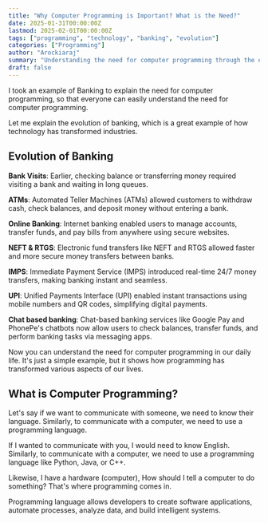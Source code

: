 ```yaml
---
title: "Why Computer Programming is Important? What is the Need?"
date: 2025-01-31T00:00:00Z
lastmod: 2025-02-01T00:00:00Z
tags: ["programming", "technology", "banking", "evolution"]
categories: ["Programming"]
author: "Arockiaraj"
summary: "Understanding the need for computer programming through the evolution of banking systems"
draft: false
---
```


I took an example of Banking to explain the need for computer programming, so that everyone can easily understand the need for computer programming.

Let me explain the evolution of banking, which is a great example of how technology has transformed industries.

## Evolution of Banking

**Bank Visits**: Earlier, checking balance or transferring money required visiting a bank and waiting in long queues.

**ATMs**: Automated Teller Machines (ATMs) allowed customers to withdraw cash, check balances, and deposit money without entering a bank.

**Online Banking**: Internet banking enabled users to manage accounts, transfer funds, and pay bills from anywhere using secure websites.

**NEFT & RTGS**: Electronic fund transfers like NEFT and RTGS allowed faster and more secure money transfers between banks.

**IMPS**: Immediate Payment Service (IMPS) introduced real-time 24/7 money transfers, making banking instant and seamless.

**UPI**: Unified Payments Interface (UPI) enabled instant transactions using mobile numbers and QR codes, simplifying digital payments.

**Chat based banking**: Chat-based banking services like Google Pay and PhonePe's chatbots now allow users to check balances, transfer funds, and perform banking tasks via messaging apps.

Now you can understand the need for computer programming in our daily life. It's just a simple example, but it shows how programming has transformed various aspects of our lives.

## What is Computer Programming?

Let's say if we want to communicate with someone, we need to know their language. Similarly, to communicate with a computer, we need to use a programming language.

If I wanted to communicate with you, I would need to know English. Similarly, to communicate with a computer, we need to use a programming language like Python, Java, or C++.

Likewise, I have a hardware (computer), How should I tell a computer to do something? That's where programming comes in.

Programming language allows developers to create software applications, automate processes, analyze data, and build intelligent systems.
